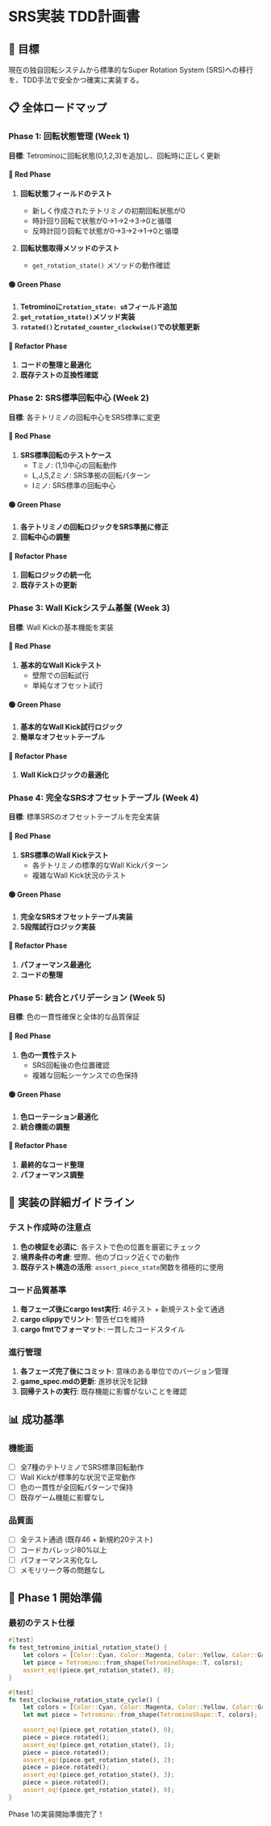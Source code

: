 # SRS実装 TDD計画書

## 🎯 目標
現在の独自回転システムから標準的なSuper Rotation System (SRS)への移行を、TDD手法で安全かつ確実に実装する。

## 📋 全体ロードマップ

### Phase 1: 回転状態管理 (Week 1)
**目標**: Tetrominoに回転状態(0,1,2,3)を追加し、回転時に正しく更新

#### 🔴 Red Phase
1. **回転状態フィールドのテスト**
   - 新しく作成されたテトリミノの初期回転状態が0
   - 時計回り回転で状態が0→1→2→3→0と循環
   - 反時計回り回転で状態が0→3→2→1→0と循環

2. **回転状態取得メソッドのテスト**
   - `get_rotation_state()` メソッドの動作確認

#### 🟢 Green Phase
1. **Tetrominoに`rotation_state: u8`フィールド追加**
2. **`get_rotation_state()`メソッド実装**
3. **`rotated()`と`rotated_counter_clockwise()`での状態更新**

#### 🔵 Refactor Phase
1. **コードの整理と最適化**
2. **既存テストの互換性確認**

### Phase 2: SRS標準回転中心 (Week 2)
**目標**: 各テトリミノの回転中心をSRS標準に変更

#### 🔴 Red Phase
1. **SRS標準回転のテストケース**
   - Tミノ: (1,1)中心の回転動作
   - L,J,S,Zミノ: SRS準拠の回転パターン
   - Iミノ: SRS標準の回転中心

#### 🟢 Green Phase
1. **各テトリミノの回転ロジックをSRS準拠に修正**
2. **回転中心の調整**

#### 🔵 Refactor Phase
1. **回転ロジックの統一化**
2. **既存テストの更新**

### Phase 3: Wall Kickシステム基盤 (Week 3)
**目標**: Wall Kickの基本機能を実装

#### 🔴 Red Phase
1. **基本的なWall Kickテスト**
   - 壁際での回転試行
   - 単純なオフセット試行

#### 🟢 Green Phase
1. **基本的なWall Kick試行ロジック**
2. **簡単なオフセットテーブル**

#### 🔵 Refactor Phase
1. **Wall Kickロジックの最適化**

### Phase 4: 完全なSRSオフセットテーブル (Week 4)
**目標**: 標準SRSのオフセットテーブルを完全実装

#### 🔴 Red Phase
1. **SRS標準のWall Kickテスト**
   - 各テトリミノの標準的なWall Kickパターン
   - 複雑なWall Kick状況のテスト

#### 🟢 Green Phase
1. **完全なSRSオフセットテーブル実装**
2. **5段階試行ロジック実装**

#### 🔵 Refactor Phase
1. **パフォーマンス最適化**
2. **コードの整理**

### Phase 5: 統合とバリデーション (Week 5)
**目標**: 色の一貫性確保と全体的な品質保証

#### 🔴 Red Phase
1. **色の一貫性テスト**
   - SRS回転後の色位置確認
   - 複雑な回転シーケンスでの色保持

#### 🟢 Green Phase
1. **色ローテーション最適化**
2. **統合機能の調整**

#### 🔵 Refactor Phase
1. **最終的なコード整理**
2. **パフォーマンス調整**

## 🔧 実装の詳細ガイドライン

### テスト作成時の注意点
1. **色の検証を必須に**: 各テストで色の位置を厳密にチェック
2. **境界条件の考慮**: 壁際、他のブロック近くでの動作
3. **既存テスト構造の活用**: `assert_piece_state`関数を積極的に使用

### コード品質基準
1. **毎フェーズ後にcargo test実行**: 46テスト + 新規テスト全て通過
2. **cargo clippyでリント**: 警告ゼロを維持
3. **cargo fmtでフォーマット**: 一貫したコードスタイル

### 進行管理
1. **各フェーズ完了後にコミット**: 意味のある単位でのバージョン管理
2. **game_spec.mdの更新**: 進捗状況を記録
3. **回帰テストの実行**: 既存機能に影響がないことを確認

## 📊 成功基準

### 機能面
- [ ] 全7種のテトリミノでSRS標準回転動作
- [ ] Wall Kickが標準的な状況で正常動作
- [ ] 色の一貫性が全回転パターンで保持
- [ ] 既存ゲーム機能に影響なし

### 品質面  
- [ ] 全テスト通過 (既存46 + 新規約20テスト)
- [ ] コードカバレッジ80%以上
- [ ] パフォーマンス劣化なし
- [ ] メモリリーク等の問題なし

## 🚀 Phase 1 開始準備

### 最初のテスト仕様
```rust
#[test]
fn test_tetromino_initial_rotation_state() {
    let colors = [Color::Cyan, Color::Magenta, Color::Yellow, Color::Green];
    let piece = Tetromino::from_shape(TetrominoShape::T, colors);
    assert_eq!(piece.get_rotation_state(), 0);
}

#[test]
fn test_clockwise_rotation_state_cycle() {
    let colors = [Color::Cyan, Color::Magenta, Color::Yellow, Color::Green];
    let mut piece = Tetromino::from_shape(TetrominoShape::T, colors);
    
    assert_eq!(piece.get_rotation_state(), 0);
    piece = piece.rotated();
    assert_eq!(piece.get_rotation_state(), 1);
    piece = piece.rotated();
    assert_eq!(piece.get_rotation_state(), 2);
    piece = piece.rotated();
    assert_eq!(piece.get_rotation_state(), 3);
    piece = piece.rotated();
    assert_eq!(piece.get_rotation_state(), 0);
}
```

Phase 1の実装開始準備完了！